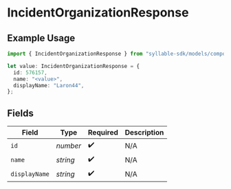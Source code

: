 # IncidentOrganizationResponse

## Example Usage

```typescript
import { IncidentOrganizationResponse } from "syllable-sdk/models/components";

let value: IncidentOrganizationResponse = {
  id: 576157,
  name: "<value>",
  displayName: "Laron44",
};
```

## Fields

| Field              | Type               | Required           | Description        |
| ------------------ | ------------------ | ------------------ | ------------------ |
| `id`               | *number*           | :heavy_check_mark: | N/A                |
| `name`             | *string*           | :heavy_check_mark: | N/A                |
| `displayName`      | *string*           | :heavy_check_mark: | N/A                |
